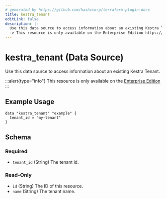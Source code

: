 ```yaml
---
# generated by https://github.com/hashicorp/terraform-plugin-docs
title: kestra_tenant
editLink: false
description: |-
  Use this data source to access information about an existing Kestra Tenant.
  -> This resource is only available on the Enterprise Edition https://kestra.io/enterprise
---
```


# kestra_tenant (Data Source)

Use this data source to access information about an existing Kestra Tenant.

:::alert{type="info"}
This resource is only available on the [Enterprise Edition](https://kestra.io/enterprise)
:::

## Example Usage

```hcl
data "kestra_tenant" "example" {
  tenant_id = "my-tenant"
}
```

<!-- schema generated by tfplugindocs -->
## Schema

### Required

- `tenant_id` (String) The tenant id.

### Read-Only

- `id` (String) The ID of this resource.
- `name` (String) The tenant name.
